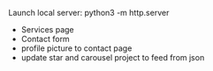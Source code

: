 Launch local server: python3 -m http.server

- Services page
- Contact form
- profile picture to contact page
- update star and carousel project to feed from json

